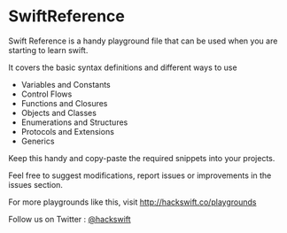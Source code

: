 SwiftReference
==============

Swift Reference is a handy playground file that can be used when you are starting to learn swift.

It covers the basic syntax definitions and different ways to use 
* Variables and Constants
* Control Flows
* Functions and Closures
* Objects and Classes
* Enumerations and Structures
* Protocols and Extensions
* Generics

Keep this handy and copy-paste the required snippets into your projects.

Feel free to suggest modifications, report issues or improvements in the issues section.

For more playgrounds like this, visit http://hackswift.co/playgrounds

Follow us on Twitter : [@hackswift](http://twitter.com/hackswift)
